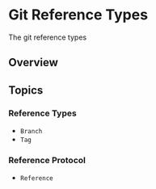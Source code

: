 # Git Reference Types

The git reference types

## Overview

## Topics

### Reference Types

- ``Branch``
- ``Tag``

### Reference Protocol

- ``Reference``
